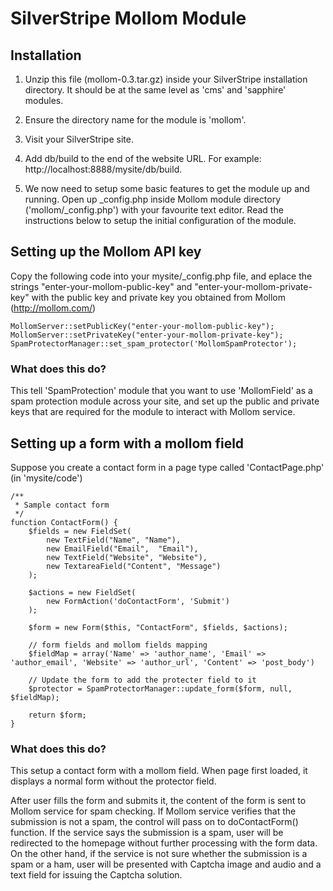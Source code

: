 # SilverStripe Mollom Module

## Installation
1. Unzip this file (mollom-0.3.tar.gz) inside your SilverStripe installation directory.
It should be at the same level as 'cms' and 'sapphire' modules.

2. Ensure the directory name for the module is 'mollom'. 

3. Visit your SilverStripe site.

4. Add db/build to the end of the website URL. For example: http://localhost:8888/mysite/db/build.

5. We now need to setup some basic features to get the module up and running. Open up _config.php
inside Mollom module directory ('mollom/_config.php') with your favourite text editor.
Read the instructions below to setup the initial configuration of the module.


## Setting up the Mollom API key
Copy the following code into your mysite/_config.php file, and eplace the strings
"enter-your-mollom-public-key" and "enter-your-mollom-private-key" 
with the public key and private key you obtained from Mollom (http://mollom.com/)

	MollomServer::setPublicKey("enter-your-mollom-public-key");
	MollomServer::setPrivateKey("enter-your-mollom-private-key");
	SpamProtectorManager::set_spam_protector('MollomSpamProtector');

### What does this do?
This tell 'SpamProtection' module that you want to use 'MollomField' as a spam
protection module across your site, and set up the public and private keys that
are required for the module to interact with Mollom service. 

## Setting up a form with a mollom field 
Suppose you create a contact form in a page type called 'ContactPage.php' (in 'mysite/code')

	/**
	 * Sample contact form
	 */
	function ContactForm() {
		$fields = new FieldSet(
	      	new TextField("Name", "Name"),
			new EmailField("Email",  "Email"),
			new TextField("Website", "Website"),
			new TextareaField("Content", "Message")
	  	);

		$actions = new FieldSet(
	      	new FormAction('doContactForm', 'Submit')
	  	);

	  	$form = new Form($this, "ContactForm", $fields, $actions);
	
		// form fields and mollom fields mapping
		$fieldMap = array('Name' => 'author_name', 'Email' => 'author_email', 'Website' => 'author_url', 'Content' => 'post_body')
	
		// Update the form to add the protecter field to it
		$protector = SpamProtectorManager::update_form($form, null, $fieldMap);
	
		return $form;
	}

### What does this do?
This setup a contact form with a mollom field. When page first loaded, it displays
a normal form without the protector field. 

After user fills the form and submits it, the content of the form is sent to Mollom
service for spam checking. If Mollom service verifies that the submission is not a
spam, the control will pass on to doContactForm() function. If the service says the
submission is a spam, user will be redirected to the homepage without further 
processing with the form data. On the other hand, if the service is not sure whether
the submission is a spam or a ham, user will be presented with Captcha image and
audio and a text field for issuing the Captcha solution. 